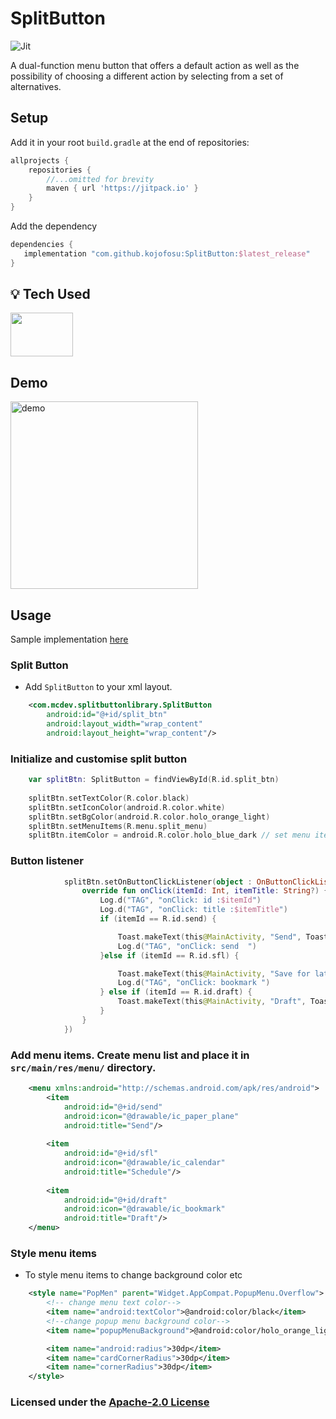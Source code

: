 # SplitButton
![Jit](https://img.shields.io/jitpack/v/github/kojofosu/SplitButton?style=for-the-badge&color=2F9319) 

 A dual-function menu button that offers a default action as well as the possibility of choosing a different action by selecting from a set of alternatives.


## Setup

Add it in your root `build.gradle` at the end of repositories:

```groovy
allprojects {
    repositories {
        //...omitted for brevity
        maven { url 'https://jitpack.io' }
    }
}
```



Add the dependency

```groovy
dependencies {
   implementation "com.github.kojofosu:SplitButton:$latest_release"
}
```

## :bulb: Tech Used

<img src="https://marvel-b1-cdn.bc0a.com/f00000000156946/www.jrebel.com/sites/rebel/files/image/2021-01/what%20is%20kotlin%20banner%20image.png" height="70px" width="100px"> 

## Demo

<img src="https://user-images.githubusercontent.com/20203694/135448734-082722f9-f6a2-43eb-a96c-294d7b7afcbf.gif" alt="demo"  width="300" height="300"/>
    
## Usage
Sample implementation [here](app/)

### Split Button
- Add `SplitButton` to your xml layout.

```xml
    <com.mcdev.splitbuttonlibrary.SplitButton
        android:id="@+id/split_btn"
        android:layout_width="wrap_content"
        android:layout_height="wrap_content"/>
```

### Initialize and customise split button

```kotlin
    var splitBtn: SplitButton = findViewById(R.id.split_btn)
    
    splitBtn.setTextColor(R.color.black)
    splitBtn.setIconColor(android.R.color.white)
    splitBtn.setBgColor(android.R.color.holo_orange_light)
    splitBtn.setMenuItems(R.menu.split_menu)
    splitBtn.itemColor = android.R.color.holo_blue_dark // set menu items color
```

### Button listener
```kotlin
            splitBtn.setOnButtonClickListener(object : OnButtonClickListener {
                override fun onClick(itemId: Int, itemTitle: String?) {
                    Log.d("TAG", "onClick: id :$itemId")
                    Log.d("TAG", "onClick: title :$itemTitle")
                    if (itemId == R.id.send) {

                        Toast.makeText(this@MainActivity, "Send", Toast.LENGTH_SHORT).show()
                        Log.d("TAG", "onClick: send  ")
                    }else if (itemId == R.id.sfl) {

                        Toast.makeText(this@MainActivity, "Save for later", Toast.LENGTH_SHORT).show()
                        Log.d("TAG", "onClick: bookmark ")
                    } else if (itemId == R.id.draft) {
                        Toast.makeText(this@MainActivity, "Draft", Toast.LENGTH_SHORT).show()
                    }
                }
            })
```

### Add menu items. Create menu list and place it in `src/main/res/menu/` directory.
```xml
    <menu xmlns:android="http://schemas.android.com/apk/res/android">
        <item
            android:id="@+id/send"
            android:icon="@drawable/ic_paper_plane"
            android:title="Send"/>
    
        <item
            android:id="@+id/sfl"
            android:icon="@drawable/ic_calendar"
            android:title="Schedule"/>
    
        <item
            android:id="@+id/draft"
            android:icon="@drawable/ic_bookmark"
            android:title="Draft"/>
    </menu>
```

### Style menu items
- To style menu items to change background color etc
```xml
    <style name="PopMen" parent="Widget.AppCompat.PopupMenu.Overflow">
        <!-- change menu text color-->
        <item name="android:textColor">@android:color/black</item> 
        <!--change popup menu background color-->
        <item name="popupMenuBackground">@android:color/holo_orange_light</item>

        <item name="android:radius">30dp</item>
        <item name="cardCornerRadius">30dp</item>
        <item name="cornerRadius">30dp</item>
    </style>
```

### Licensed under the [Apache-2.0 License](LICENSE)

